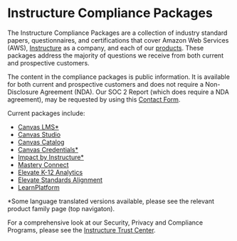 # Instructure Compliance Packages
The Instructure Compliance Packages are a collection of industry standard papers, questionnaires, and certifications that cover Amazon Web Services (AWS), [Instructure](https://www.instructure.com?utm_source=INST&utm_medium=ER&CampaignID=7013m000001NyB2AAK) as a company, and each of our [products](https://www.instructure.com/products?utm_source=INST&utm_medium=ER&CampaignID=7013m000001NyB2AAK). These packages address the majority of questions we receive from both current and prospective customers.

The content in the compliance packages is public information. It is available for both current and prospective customers and does not require a Non-Disclosure Agreement (NDA). Our SOC 2 Report (which does require a NDA agreement), may be requested by using this [Contact Form](https://www.instructure.com/contact-us).

Current packages include:
- [Canvas LMS*](https://inst.bid/canvas/lms/dl)
- [Canvas Studio](https://inst.bid/canvas/studio/dl)
- [Canvas Catalog](https://inst.bid/canvas/catalog/dl)
- [Canvas Credentials*](https://inst.bid/canvas/credentials/dl)
- [Impact by Instructure*](https://inst.bid/impact/dl)
- [Mastery Connect](https://inst.bid/mastery/connect/dl)
- [Elevate K-12 Analytics](https://inst.bid/elevate/k12-analytics/dl)
- [Elevate Standards Alignment](https://inst.bid/elevate/standards-alignment/dl)
- [LearnPlatform](https://inst.bid/learnplatform/dl)

*Some language translated versions available, please see the relevant product family page (top navigaton).

For a comprehensive look at our Security, Privacy and Compliance Programs, please see the [Instructure Trust Center](https://www.instructure.com/trust-center).
